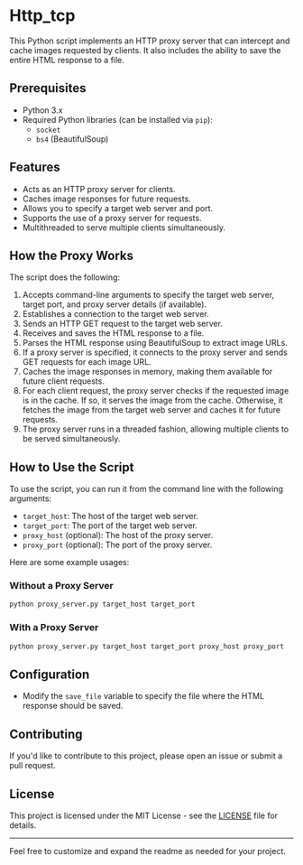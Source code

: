 # Http_tcp

This Python script implements an HTTP proxy server that can intercept and cache images requested by clients. It also includes the ability to save the entire HTML response to a file.

## Prerequisites

- Python 3.x
- Required Python libraries (can be installed via `pip`):
  - `socket`
  - `bs4` (BeautifulSoup)

## Features

- Acts as an HTTP proxy server for clients.
- Caches image responses for future requests.
- Allows you to specify a target web server and port.
- Supports the use of a proxy server for requests.
- Multithreaded to serve multiple clients simultaneously.

## How the Proxy Works

The script does the following:

1. Accepts command-line arguments to specify the target web server, target port, and proxy server details (if available).
2. Establishes a connection to the target web server.
3. Sends an HTTP GET request to the target web server.
4. Receives and saves the HTML response to a file.
5. Parses the HTML response using BeautifulSoup to extract image URLs.
6. If a proxy server is specified, it connects to the proxy server and sends GET requests for each image URL.
7. Caches the image responses in memory, making them available for future client requests.
8. For each client request, the proxy server checks if the requested image is in the cache. If so, it serves the image from the cache. Otherwise, it fetches the image from the target web server and caches it for future requests.
9. The proxy server runs in a threaded fashion, allowing multiple clients to be served simultaneously.

## How to Use the Script

To use the script, you can run it from the command line with the following arguments:

- `target_host`: The host of the target web server.
- `target_port`: The port of the target web server.
- `proxy_host` (optional): The host of the proxy server.
- `proxy_port` (optional): The port of the proxy server.

Here are some example usages:

### Without a Proxy Server

```bash
python proxy_server.py target_host target_port
```

### With a Proxy Server

```bash
python proxy_server.py target_host target_port proxy_host proxy_port
```

## Configuration

- Modify the `save_file` variable to specify the file where the HTML response should be saved.

## Contributing

If you'd like to contribute to this project, please open an issue or submit a pull request.

## License

This project is licensed under the MIT License - see the [LICENSE](LICENSE) file for details.

---

Feel free to customize and expand the readme as needed for your project.
